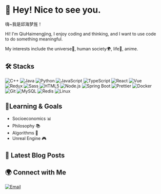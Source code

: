 # 👋 Hey! Nice to see you.
嗨~我是邱海梦旌！

Hi! I'm QiuHaimengjing, I enjoy coding and thinking, and I want to use code to do something meaningful.

My interests include the universe🌌, human society🌍, life🌱, anime.

## 🛠️ Stacks

![C++](https://img.shields.io/badge/-C++-00599C?style=flat-square&logo=c%2B%2B&logoColor=white)
![Java](https://img.shields.io/badge/-Java-007396?style=flat-square&logo=java&logoColor=white)
![Python](https://img.shields.io/badge/-Python-3776AB?style=flat-square&logo=python&logoColor=white)
![JavaScript](https://img.shields.io/badge/-JavaScript-F7DF1E?style=flat-square&logo=javascript&logoColor=black)
![TypeScript](https://img.shields.io/badge/-TypeScript-3178C6?style=flat-square&logo=typescript&logoColor=white)
![React](https://img.shields.io/badge/-React-45b8d8?style=flat-square&logo=react&logoColor=white)
![Vue](https://img.shields.io/badge/-Vue-4FC08D?style=flat-square&logo=vue.js&logoColor=white)
![Redux](https://img.shields.io/badge/-Redux-764ABC?style=flat-square&logo=redux&logoColor=white)
![Sass](https://img.shields.io/badge/-Sass-CC6699?style=flat-square&logo=sass&logoColor=white)
![HTML5](https://img.shields.io/badge/-HTML5-E34F26?style=flat-square&logo=html5&logoColor=white)
![Node.js](https://img.shields.io/badge/-Node.js-339933?style=flat-square&logo=node.js&logoColor=white)
![Spring Boot](https://img.shields.io/badge/-Spring%20Boot-6DB33F?style=flat-square&logo=spring-boot&logoColor=white)
![Prettier](https://img.shields.io/badge/-Prettier-8B5CF6?style=flat-square&logo=prettier&logoColor=white)
![Docker](https://img.shields.io/badge/-Docker-2496ED?style=flat-square&logo=docker&logoColor=white)
![Git](https://img.shields.io/badge/-Git-F05032?style=flat-square&logo=git&logoColor=white)
![MySQL](https://img.shields.io/badge/-MySQL-4479A1?style=flat-square&logo=mysql&logoColor=white)
![Redis](https://img.shields.io/badge/-Redis-D92C2F?style=flat-square&logo=redis&logoColor=white)
![Linux](https://img.shields.io/badge/-Linux-FCC624?style=flat-square&logo=linux&logoColor=black)

## 🌱Learning & Goals

- Socioeconomics 📊  
- Philosophy 📚  
- Algorithms 🧠  
- Unreal Engine 🎮

## 📕 Latest Blog Posts

<!-- BLOG-POST-LIST:START -->
<!-- BLOG-POST-LIST:END -->

## 🌍 Connect with Me
[![Email](https://img.shields.io/badge/Email-qqdas522%40gmail.com-blue?style=flat-square&logo=gmail&logoColor=white)](mailto:qqdas522@gmail.com)


